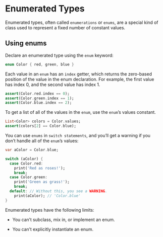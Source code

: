 # Enumerated Types

Enumerated types, often called `enumerations` or `enums`, are a special kind of class used to represent a fixed number of constant values.

## Using enums

Declare an enumerated type using the `enum` keyword:

```dart
enum Color { red, green, blue }

```

Each value in an `enum` has an `index` getter, which returns the zero-based position of the value in the enum declaration. For example, the first value has index 0, and the second value has index 1.

```dart
assert(Color.red.index == 0);
assert(Color.green.index == 1);
assert(Color.blue.index == 2);
```

To get a list of all of the values in the `enum`, use the `enum`’s values constant.

```dart
List<Color> colors = Color.values;
assert(colors[2] == Color.blue);
```

You can use `enums` in `switch statements`, and you’ll get a warning if you don’t handle all of the `enum`’s values:

```dart
var aColor = Color.blue;

switch (aColor) {
  case Color.red:
    print('Red as roses!');
    break;
  case Color.green:
    print('Green as grass!');
    break;
  default: // Without this, you see a WARNING.
    print(aColor); // 'Color.blue'
}
```

Enumerated types have the following limits:

-   You can’t subclass, mix in, or implement an enum.

-   You can’t explicitly instantiate an enum.
